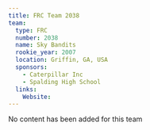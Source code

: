 ```yaml
---
title: FRC Team 2038
team:
  type: FRC
  number: 2038
  name: Sky Bandits
  rookie_year: 2007
  location: Griffin, GA, USA
  sponsors:
    - Caterpillar Inc
    - Spalding High School
  links:
    Website: 
---
```

No content has been added for this team